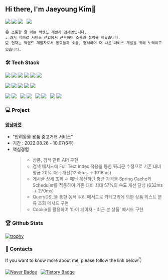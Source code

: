 ## Hi there, I'm Jaeyoung Kim👋 
<p>
 <img src="https://img.shields.io/badge/Communicative-FF9900?style=flat-square">
 <img src="https://img.shields.io/badge/Collaborative-FF9900?style=flat-square">
 <img src="https://img.shields.io/badge/Consistent-FF9900?style=flat-square"> &nbsp;
 <img src="https://img.shields.io/badge/Developer-F05032?style=flat-square">
</p>

```
😄 소통할 줄 아는 백엔드 개발자 김재영입니다.
☕ 과거 식음료 서비스 산업에서 근무하며 소통과 협력을 배웠습니다.
💻 현재는 백엔드 개발자로서 동료들과 소통, 협력하며 더 나은 서비스 개발을 위해 노력하고 있습니다.
```

### 🛠 Tech Stack
<p>
  <img src="https://img.shields.io/badge/Java-007396?style=flat-square&logo=Java&logoColor=white"> 
  <img src="https://img.shields.io/badge/spring-6DB33F?style=flat-square&logo=spring&logoColor=white"> 
  <img src="https://img.shields.io/badge/Spring boot-6DB33F?style=flat-square&logo=Spring boot&logoColor=black"> 
  <img src="https://img.shields.io/badge/Spring Security-6DB33F?style=flat-square&logo=Spring Security&logoColor=black"> 
  <img src="https://img.shields.io/badge/Json web tokens-000000?style=flat-square&logo=Json web tokens&logoColor=white"> 
  <img src="https://img.shields.io/badge/gradle-02303A?style=flat-square=gradle&logoColor=white"> 
</p>
<p>  
  <img src="https://img.shields.io/badge/mysql-4479A1?style=flat-square&logo=mysql&logoColor=white">
  <img src="https://img.shields.io/badge/amazonaws-232F3E?style=flat-square&logo=amazonaws&logoColor=white"> 
  <img src="https://img.shields.io/badge/amazonec2-FF9900?style=flat-square&logo=amazonec2&logoColor=white">
  <img src="https://img.shields.io/badge/amazonrds-527FFF?style=flat-square&logo=amazonrds&logoColor=white">
  <img src="https://img.shields.io/badge/amazonS3-569A31?style=flat-square&logo=amazons3&logoColor=white"> 
</p>
<p>
  <img src="https://img.shields.io/badge/intellijidea-000000?style=flat-square&logo=intellijidea&logoColor=white"> 
  <img src="https://img.shields.io/badge/sourcetree-0052CC?style=flat-square&logo=sourcetree&logoColor=white"> 
  &nbsp;
  <img src="https://img.shields.io/badge/swagger-85EA2D?style=flat-square&logo=swagger&logoColor=white"> 
  <img src="https://img.shields.io/badge/postman-FF6C37?style=flat-square&logo=postman&logoColor=white"> 
  &nbsp; 
  <img src="https://img.shields.io/badge/slack-4A154B?style=flat-square&logo=slack&logoColor=white"> 
  <img src="https://img.shields.io/badge/notion-000000?style=flat-square&logo=notion&logoColor=white">
  &nbsp;
  <img src="https://img.shields.io/badge/github-181717?style=flat-square&logo=github&logoColor=white">
  <img src="https://img.shields.io/badge/git-F05032?style=flat-square&logo=git&logoColor=white">
</P>
  
### 💻 Project
#### [멍냥마켓](https://github.com/Hanhae99-final-3team/final-be)
- "반려동물 용품 중고거래 서비스"
- 기간 : 2022.08.26 - 10.07(6주)
- 핵심경험
  > - 상품, 검색 관련 API 구현<br>
  > - 검색 메서드에 Full Text Index 적용을 통한 쿼리문 수정으로 기존 대비 평균 20% 속도 개선(1255ms → 1018ms)<br>
  > - 게시글 상세 조회 시 매번 계산하던 평균 가격을 Spring Cache와 Scheduler를 적용하여 기존 대비 최대 57%의 속도 개선 달성  (632ms → 270ms)<br>
  > - QueryDSL을 통한 동적 쿼리 메서드로 카테고리에 의한 상품 리스트 분류 조회 메서드 구현<br>
  > - Cookie를 활용하여 ‘마이 페이지 - 최근 본 상품’ 메서드 구현<br>
  
### 🏆 Github Stats

 [![trophy](https://github-profile-trophy.vercel.app/?username=fabius96&margin-w=15&margin-h=15)](https://github.com/ryo-ma/github-profile-trophy)

### 🤙 Contacts
If you want to know more about me, please follow the link below👇 <br> 

 [![Naver Badge](https://img.shields.io/badge/Naver%20Mail-03C75A?style=flat-square&logo=Naver&logoColor=white&link=mailto:ggg7152@gmail.com)](mailto:jy0511_@naver.com) &nbsp;
 [![Tistory Badge](https://img.shields.io/badge/Tech%20Blog-000000?style=flat-square&logo=Tistory&logoColor=white&link=https://coffeedeveloper.tistory.com)](https://coffeedeveloper.tistory.com)
<br>
